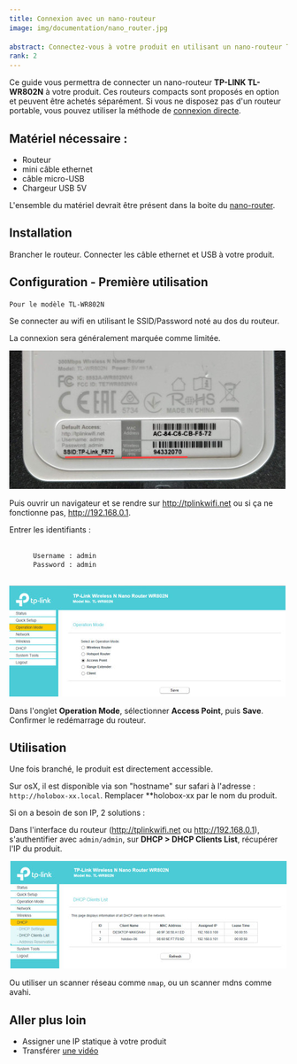 ```yaml
---
title: Connexion avec un nano-routeur
image: img/documentation/nano_router.jpg

abstract: Connectez-vous à votre produit en utilisant un nano-routeur TP Link
rank: 2
---
```



Ce guide vous permettra de connecter un nano-routeur **TP-LINK TL-WR802N** à votre produit. Ces routeurs compacts sont proposés en option et peuvent être achetés séparément. Si vous ne disposez pas d'un routeur portable, vous pouvez utiliser la méthode de [connexion directe](connect-direct-windows).

## Matériel nécessaire :

- Routeur
- mini câble ethernet
- câble micro-USB
- Chargeur USB 5V

L'ensemble du matériel devrait être présent dans la boite du [nano-router](/fr/store/router).

## Installation

Brancher le routeur. Connecter les câble ethernet et USB à votre produit.

## Configuration - Première utilisation

<div class="row">
  <div class="col-12 col-md-6">
    <code>Pour le modèle TL-WR802N</code>
    <p>Se connecter au wifi en utilisant le SSID/Password noté au dos du routeur.</p>
    <p>La connexion sera généralement marquée comme limitée.</p>
  </div>
  <div class="col-12 col-md-6">
    <img class="img-fluid" src="/static/img/documentation/how-to/router_back.jpg" alt="dos d'un routeur TP-Link">
  </div>
</div>

<div class="row">
  <div class="col-12 col-md-6">
    <p>Puis ouvrir un navigateur et se rendre sur <a href="http://tplinkwifi.net">http://tplinkwifi.net</a> ou si ça ne fonctionne pas, <a href="http://192.168.0.1">http://192.168.0.1</a>.</p>
    <p>
      Entrer les identifiants : 
      <pre><code>
      Username : admin
      Password : admin
      </code></pre>
    </p>
  </div>
  <div class="col-12 col-md-6">
    <img class="img-fluid" src="/static/img/documentation/how-to/tp-link_1.jpg" alt="intereface d'administration du routeur">
  </div>
</div>

Dans l'onglet **Operation Mode**, sélectionner **Access Point**, puis **Save**. Confirmer le redémarrage du routeur.


## Utilisation

Une fois branché, le produit est directement accessible.

Sur osX, il est disponible via son "hostname" sur safari à l'adresse : `http://holobox-xx.local`. Remplacer **holobox-xx par le nom du produit.

Si on a besoin de son IP, 2 solutions :

Dans l'interface du routeur (http://tplinkwifi.net ou http://192.168.0.1), s'authentifier avec `admin/admin`, sur **DHCP > DHCP Clients List**, récupérer l'IP du produit.

<center>
    <img class="img-fluid" src="/static/img/documentation/how-to/tp-link_2.jpg" alt="intereface d'administration du routeur"/>
</center>

Ou utiliser un scanner réseau comme `nmap`, ou un scanner mdns comme avahi.


## Aller plus loin

- Assigner une IP statique à votre produit
- Transférer [une vidéo](/dev/fr/tutorials/media-transfer)